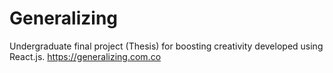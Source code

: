 # Generalizing
Undergraduate final project (Thesis) for boosting creativity developed using React.js. <https://generalizing.com.co>
